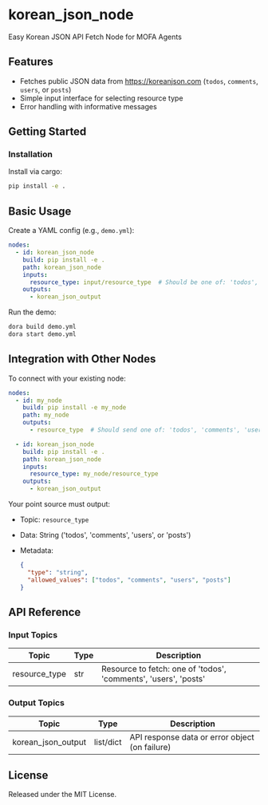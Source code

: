 # korean_json_node

Easy Korean JSON API Fetch Node for MOFA Agents

## Features
- Fetches public JSON data from https://koreanjson.com (`todos`, `comments`, `users`, or `posts`)
- Simple input interface for selecting resource type
- Error handling with informative messages

## Getting Started

### Installation
Install via cargo:
```bash
pip install -e .
```

## Basic Usage

Create a YAML config (e.g., `demo.yml`):

```yaml
nodes:
  - id: korean_json_node
    build: pip install -e .
    path: korean_json_node
    inputs:
      resource_type: input/resource_type  # Should be one of: 'todos', 'comments', 'users', 'posts'
    outputs:
      - korean_json_output
```

Run the demo:

```bash
dora build demo.yml
dora start demo.yml
```

## Integration with Other Nodes

To connect with your existing node:

```yaml
nodes:
  - id: my_node
    build: pip install -e my_node
    path: my_node
    outputs:
      - resource_type  # Should send one of: 'todos', 'comments', 'users', 'posts'

  - id: korean_json_node
    build: pip install -e .
    path: korean_json_node
    inputs:
      resource_type: my_node/resource_type
    outputs:
      - korean_json_output
```

Your point source must output:

* Topic: `resource_type`
* Data: String ('todos', 'comments', 'users', or 'posts')
* Metadata:

  ```json
  {
    "type": "string",
    "allowed_values": ["todos", "comments", "users", "posts"]
  }
  ```

## API Reference

### Input Topics

| Topic           | Type   | Description                                                    |
| --------------- | ------ | -------------------------------------------------------------- |
| resource_type   | str    | Resource to fetch: one of 'todos', 'comments', 'users', 'posts'|

### Output Topics

| Topic               | Type        | Description                                            |
| ------------------- | ----------- | ------------------------------------------------------ |
| korean_json_output  | list/dict   | API response data or error object (on failure)         |

## License

Released under the MIT License.
